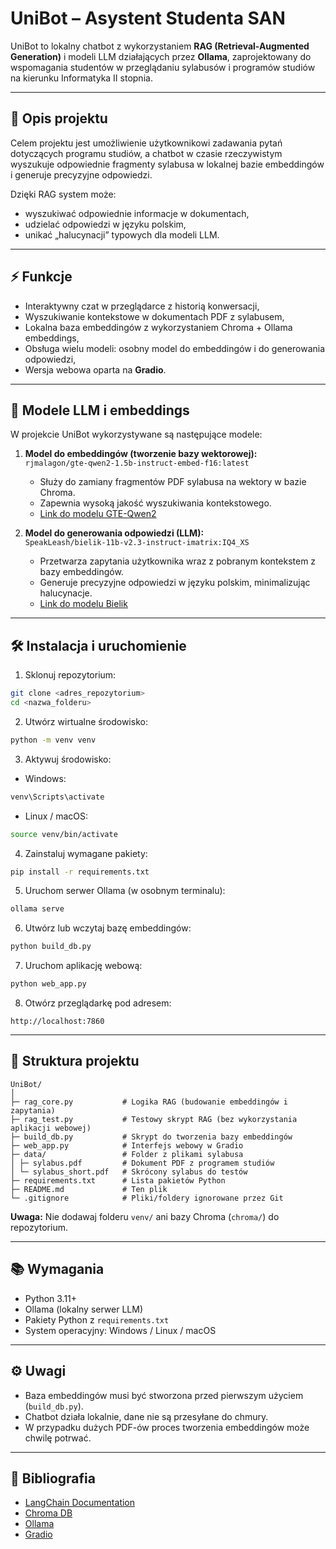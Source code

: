 # UniBot – Asystent Studenta SAN

UniBot to lokalny chatbot z wykorzystaniem **RAG (Retrieval-Augmented Generation)** i modeli LLM działających przez **Ollama**, zaprojektowany do wspomagania studentów w przeglądaniu sylabusów i programów studiów na kierunku Informatyka II stopnia.

---

## 📝 Opis projektu

Celem projektu jest umożliwienie użytkownikowi zadawania pytań dotyczących programu studiów, a chatbot w czasie rzeczywistym wyszukuje odpowiednie fragmenty sylabusa w lokalnej bazie embeddingów i generuje precyzyjne odpowiedzi.

Dzięki RAG system może:
- wyszukiwać odpowiednie informacje w dokumentach,
- udzielać odpowiedzi w języku polskim,
- unikać „halucynacji” typowych dla modeli LLM.

---

## ⚡ Funkcje

- Interaktywny czat w przeglądarce z historią konwersacji,
- Wyszukiwanie kontekstowe w dokumentach PDF z sylabusem,
- Lokalna baza embeddingów z wykorzystaniem Chroma + Ollama embeddings,
- Obsługa wielu modeli: osobny model do embeddingów i do generowania odpowiedzi,
- Wersja webowa oparta na **Gradio**.

---

## 🧠 Modele LLM i embeddings

W projekcie UniBot wykorzystywane są następujące modele:

1. **Model do embeddingów (tworzenie bazy wektorowej):**  
   `rjmalagon/gte-qwen2-1.5b-instruct-embed-f16:latest`  
   - Służy do zamiany fragmentów PDF sylabusa na wektory w bazie Chroma.
   - Zapewnia wysoką jakość wyszukiwania kontekstowego.
   - [Link do modelu GTE-Qwen2](https://ollama.com/rjmalagon/gte-qwen2-1.5b-instruct-embed-f16)

2. **Model do generowania odpowiedzi (LLM):**  
   `SpeakLeash/bielik-11b-v2.3-instruct-imatrix:IQ4_XS`  
   - Przetwarza zapytania użytkownika wraz z pobranym kontekstem z bazy embeddingów.
   - Generuje precyzyjne odpowiedzi w języku polskim, minimalizując halucynacje.
   - [Link do modelu Bielik](https://ollama.com/SpeakLeash/bielik-11b-v2.3-instruct-imatrix)

---

## 🛠️ Instalacja i uruchomienie

1. Sklonuj repozytorium:  
```bash
git clone <adres_repozytorium>
cd <nazwa_folderu>
```

2. Utwórz wirtualne środowisko:  
```bash
python -m venv venv
```

3. Aktywuj środowisko:  
- Windows:  
```bash
venv\Scripts\activate
```
- Linux / macOS:  
```bash
source venv/bin/activate
```

4. Zainstaluj wymagane pakiety:  
```bash
pip install -r requirements.txt
```

5. Uruchom serwer Ollama (w osobnym terminalu):  
```bash
ollama serve
```

6. Utwórz lub wczytaj bazę embeddingów: 
```bash
python build_db.py
```

7. Uruchom aplikację webową:  
```bash
python web_app.py
```

8. Otwórz przeglądarkę pod adresem:  
```
http://localhost:7860
```

---

## 📂 Struktura projektu

```
UniBot/
│
├─ rag_core.py           # Logika RAG (budowanie embeddingów i zapytania)
├─ rag_test.py           # Testowy skrypt RAG (bez wykorzystania aplikacji webowej)
├─ build_db.py           # Skrypt do tworzenia bazy embeddingów
├─ web_app.py            # Interfejs webowy w Gradio
├─ data/                 # Folder z plikami sylabusa
│ ├─ sylabus.pdf         # Dokument PDF z programem studiów
│ └─ sylabus_short.pdf   # Skrócony sylabus do testów
├─ requirements.txt      # Lista pakietów Python
├─ README.md             # Ten plik
└─ .gitignore            # Pliki/foldery ignorowane przez Git
```

**Uwaga:** Nie dodawaj folderu `venv/` ani bazy Chroma (`chroma/`) do repozytorium.

---

## 📚 Wymagania

- Python 3.11+
- Ollama (lokalny serwer LLM)
- Pakiety Python z `requirements.txt`
- System operacyjny: Windows / Linux / macOS

---

## ⚙️ Uwagi

- Baza embeddingów musi być stworzona przed pierwszym użyciem (`build_db.py`).
- Chatbot działa lokalnie, dane nie są przesyłane do chmury.
- W przypadku dużych PDF-ów proces tworzenia embeddingów może chwilę potrwać.

---

## 📖 Bibliografia

- [LangChain Documentation](https://python.langchain.com/)
- [Chroma DB](https://docs.trychroma.com/)
- [Ollama](https://ollama.com/)
- [Gradio](https://gradio.app/)
